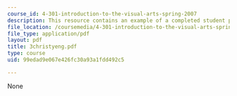 ```yaml
---
course_id: 4-301-introduction-to-the-visual-arts-spring-2007
description: This resource contains an example of a completed student project.
file_location: /coursemedia/4-301-introduction-to-the-visual-arts-spring-2007/99edad9e067e426fc30a93a1fdd492c5_3christyeng.pdf
file_type: application/pdf
layout: pdf
title: 3christyeng.pdf
type: course
uid: 99edad9e067e426fc30a93a1fdd492c5

---
```

None